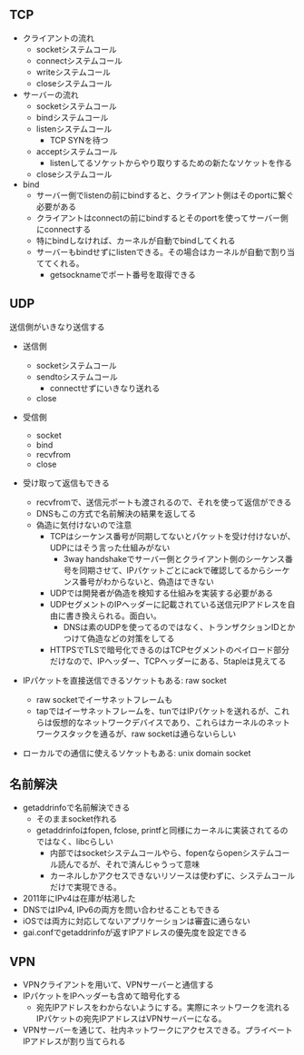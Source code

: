 ## TCP

- クライアントの流れ
  - socketシステムコール
  - connectシステムコール
  - writeシステムコール
  - closeシステムコール
- サーバーの流れ
  - socketシステムコール
  - bindシステムコール
  - listenシステムコール
    - TCP SYNを待つ
  - acceptシステムコール
    - listenしてるソケットからやり取りするための新たなソケットを作る
  - closeシステムコール
- bind
  - サーバー側でlistenの前にbindすると、クライアント側はそのportに繋ぐ必要がある
  - クライアントはconnectの前にbindするとそのportを使ってサーバー側にconnectする
  - 特にbindしなければ、カーネルが自動でbindしてくれる
  - サーバーもbindせずにlistenできる。その場合はカーネルが自動で割り当ててくれる。
    - getsocknameでポート番号を取得できる

## UDP
送信側がいきなり送信する
- 送信側
  - socketシステムコール
  - sendtoシステムコール
    - connectせずにいきなり送れる
  - close
- 受信側
  - socket
  - bind
  - recvfrom
  - close

- 受け取って返信もできる
  - recvfromで、送信元ポートも渡されるので、それを使って返信ができる
  - DNSもこの方式で名前解決の結果を返してる
  - 偽造に気付けないので注意
    - TCPはシーケンス番号が同期してないとパケットを受け付けないが、UDPにはそう言った仕組みがない
      - 3way handshakeでサーバー側とクライアント側のシーケンス番号を同期させて、IPパケットごとにackで確認してるからシーケンス番号がわからないと、偽造はできない
    - UDPでは開発者が偽造を検知する仕組みを実装する必要がある
    - UDPセグメントのIPヘッダーに記載されている送信元IPアドレスを自由に書き換えられる。面白い。
      - DNSは素のUDPを使ってるのではなく、トランザクションIDとかつけて偽造などの対策をしてる
    - HTTPSでTLSで暗号化できるのはTCPセグメントのペイロード部分だけなので、IPヘッダー、TCPヘッダーにある、5tapleは見えてる

- IPパケットを直接送信できるソケットもある: raw socket
  - raw socketでイーサネットフレームも
  - tapではイーサネットフレームを、tunではIPパケットを送れるが、これらは仮想的なネットワークデバイスであり、これらはカーネルのネットワークスタックを通るが、raw socketは通らないらしい
- ローカルでの通信に使えるソケットもある: unix domain socket

## 名前解決
- getaddrinfoで名前解決できる
  - そのままsocket作れる
  - getaddrinfoはfopen, fclose, printfと同様にカーネルに実装されてるのではなく、libcらしい
    - 内部ではsocketシステムコールやら、fopenならopenシステムコール読んでるが、それで済んじゃうって意味
    - カーネルしかアクセスできないリソースは使わずに、システムコールだけで実現できる。
- 2011年にIPv4は在庫が枯渇した
- DNSではIPv4, IPv6の両方を問い合わせることもできる
- iOSでは両方に対応してないアプリケーションは審査に通らない
- gai.confでgetaddrinfoが返すIPアドレスの優先度を設定できる

## VPN
- VPNクライアントを用いて、VPNサーバーと通信する
- IPパケットをIPヘッダーも含めて暗号化する
  - 宛先IPアドレスをわからないようにする。実際にネットワークを流れるIPパケットの宛先IPアドレスはVPNサーバーになる。
- VPNサーバーを通じて、社内ネットワークにアクセスできる。プライベートIPアドレスが割り当てられる
